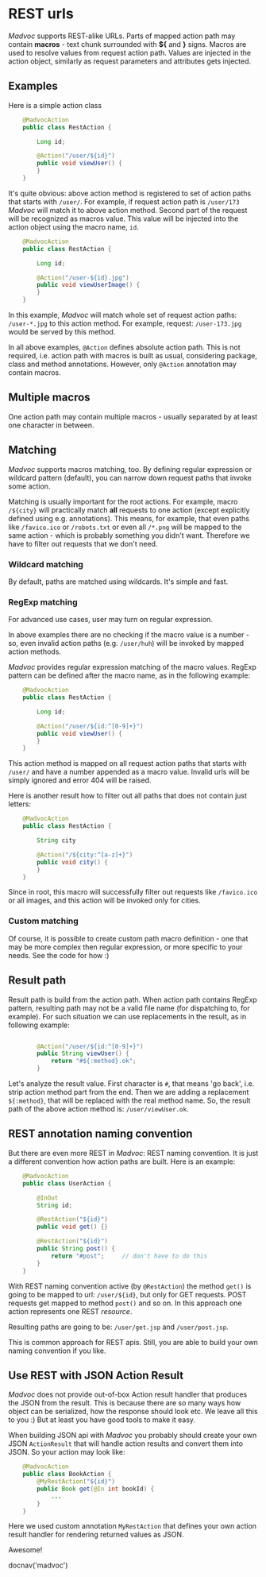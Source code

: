 # REST urls

*Madvoc* supports REST-alike URLs. Parts of mapped action path may
contain **macros** - text chunk surrounded with **$\{** and **}** signs.
Macros are used to resolve values from request action path. Values are
injected in the action object, similarly as request parameters and
attributes gets injected.

## Examples

Here is a simple action class

~~~~~ java
    @MadvocAction
    public class RestAction {

    	Long id;

    	@Action("/user/${id}")
    	public void viewUser() {
    	}
    }
~~~~~

It's quite obvious: above action method is registered to set of action
paths that starts with `/user/`. For example, if request action path
is `/user/173` *Madvoc* will match it to above action method. Second
part of the request will be recognized as macros value. This value will
be injected into the action object using the macro name, `id`.

~~~~~ java
    @MadvocAction
    public class RestAction {

    	Long id;

    	@Action("/user-${id}.jpg")
    	public void viewUserImage() {
    	}
    }
~~~~~

In this example, *Madvoc* will match whole set of request action paths:
`/user-*.jpg` to this action method. For example, request:
`/user-173.jpg` would be served by this method.

In all above examples, `@Action` defines absolute action path. This is
not required, i.e. action path with macros is built as usual,
considering package, class and method annotations. However, only
`@Action` annotation may contain macros.

## Multiple macros

One action path may contain multiple macros - usually separated by at
least one character in between.

## Matching

*Madvoc* supports macros matching, too. By defining regular expression
or wildcard pattern (default), you can narrow down request paths that
invoke some action.

Matching is usually important for the root actions. For example, macro
`/${city}` will practically match **all** requests to one action (except
explicitly defined using e.g. annotations). This means, for example,
that even paths like `/favico.ico` or `/robots.txt` or even all `/*.png`
will be mapped to the same action - which is probably something you
didn't want. Therefore we have to filter out requests that we don't
need.

### Wildcard matching

By default, paths are matched using wildcards. It's simple and fast.

### RegExp matching

For advanced use cases, user may turn on regular expression.

In above examples there are no checking if the macro value is a number -
so, even invalid action paths (e.g. `/user/huh`) will be invoked by
mapped action methods.

*Madvoc* provides regular expression matching of the macro values.
RegExp pattern can be defined after the macro name, as in the following
example:

~~~~~ java
    @MadvocAction
    public class RestAction {

    	Long id;

    	@Action("/user/${id:^[0-9]+}")
    	public void viewUser() {
    	}
    }
~~~~~

This action method is mapped on all request action paths that starts
with `/user/` and have a number appended as a macro value. Invalid urls
will be simply ignored and error 404 will be raised.

Here is another result how to filter out all paths that does not contain
just letters:

~~~~~ java
    @MadvocAction
    public class RestAction {

    	String city

    	@Action("/${city:^[a-z]+}")
    	public void city() {
    	}
    }
~~~~~

Since in root, this macro will successfully filter out requests like
`/favico.ico` or all images, and this action will be invoked only for
cities.

### Custom matching

Of course, it is possible to create custom path macro definition - one
that may be more complex then regular expression, or more specific
to your needs. See the code for how :)

## Result path

Result path is build from the action path. When action path contains
RegExp pattern, resulting path may not be a valid file name (for
dispatching to, for example). For such situation we can use replacements
in the result, as in following example:

~~~~~ java

    	@Action("/user/${id:^[0-9]+}")
    	public String viewUser() {
    		return "#${:method}.ok";
    	}
~~~~~

Let's analyze the result value. First character is `#`, that means
'go back', i.e. strip action method part from the end. Then we are
adding a replacement `${:method}`, that will be replaced with the real
method name. So, the result path of the above action method is:
`/user/viewUser.ok`.

## REST annotation naming convention

But there are even more REST in *Madvoc*: REST naming convention.
It is just a different convention how action paths are built. Here
is an example:

~~~~~ java
    @MadvocAction
    public class UserAction {

        @InOut
        String id;

        @RestAction("${id}")
        public void get() {}

        @RestAction("${id}")
        public String post() {
            return "#post";     // don't have to do this
        }
    }
~~~~~

With REST naming convention active (by `@RestAction`) the method `get()` is
going to be mapped to url: `/user/${id}`, but only for GET requests.
POST requests get mapped to method `post()` and so on. In this approach
one action represents one REST _resource_.

Resulting paths are going to be: `/user/get.jsp` and `/user/post.jsp`.

This is common approach for REST apis. Still, you are able to build your
own naming convention if you like.

## Use REST with JSON Action Result

*Madvoc* does not provide out-of-box Action result handler that produces
the JSON from the result. This is because there are so many ways how
object can be serialized, how the response should look etc. We leave all
this to you :) But at least you have good tools to make it easy.

When building JSON api with *Madvoc* you probably should create your own
JSON `ActionResult` that will handle action results and convert them into
JSON. So your action may look like:

~~~~~ java
    @MadvocAction
    public class BookAction {
        @MyRestAction("${id}")
        public Book get(@In int bookId) {
            ...
        }
    }
~~~~~

Here we used custom annotation `MyRestAction` that defines your own
action result handler for rendering returned values as JSON.

Awesome!

<js>docnav('madvoc')</js>
